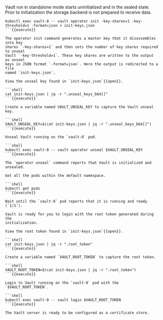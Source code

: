 Vault run in standalone mode starts uninitialized and in the sealed state. Prior
to initialization the storage backend is not prepared to receive data.

```shell
kubectl exec vault-0 -- vault operator init -key-shares=1 -key-threshold=1 -format=json > init-keys.json
```{{execute}}

The operator init command generates a master key that it disassembles into key
shares `-key-shares=1` and then sets the number of key shares required to unseal
Vault `-key-threshold=1`. These key shares are written to the output as unseal
keys in JSON format `-format=json`. Here the output is redirected to a file
named `init-keys.json`.

View the unseal key found in `init-keys.json`{{open}}.

```shell
cat init-keys.json | jq -r ".unseal_keys_b64[]"
```{{execute}}

Create a variable named VAULT_UNSEAL_KEY to capture the Vault unseal key.

```shell
VAULT_UNSEAL_KEY=$(cat init-keys.json | jq -r ".unseal_keys_b64[]")
```{{execute}}

Unseal Vault running on the `vault-0` pod.

```shell
kubectl exec vault-0 -- vault operator unseal $VAULT_UNSEAL_KEY
```{{execute}}

The `operator unseal` command reports that Vault is initialized and unsealed.

Get all the pods within the default namespace.

```shell
kubectl get pods
```{{execute}}

Wait until the `vault-0` pod reports that it is running and ready (`1/1`).

Vault is ready for you to login with the root token generated during the
initialization.

View the root token found in `init-keys.json`{{open}}.

```shell
cat init-keys.json | jq -r ".root_token"
```{{execute}}

Create a variable named `VAULT_ROOT_TOKEN` to capture the root token.

```shell
VAULT_ROOT_TOKEN=$(cat init-keys.json | jq -r ".root_token")
```{{execute}}

Login to Vault running on the `vault-0` pod with the `$VAULT_ROOT_TOKEN`.

```shell
kubectl exec vault-0 -- vault login $VAULT_ROOT_TOKEN
```{{execute}}

The Vault server is ready to be configured as a certificate store.
